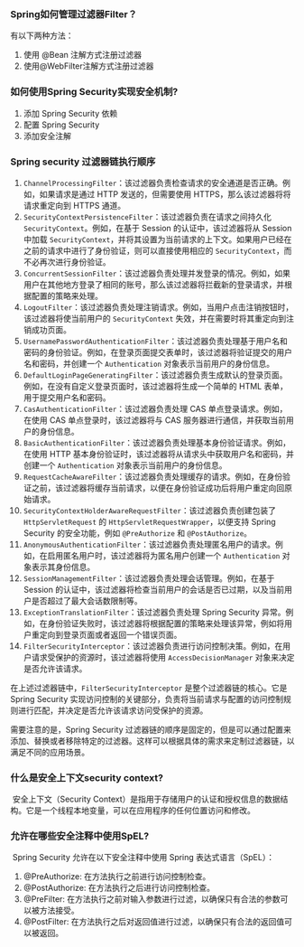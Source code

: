 ### Spring如何管理过滤器Filter？

有以下两种方法：

1. 使用 @Bean 注解方式注册过滤器
2. 使用@WebFilter注解方式注册过滤器

### 如何使用Spring Security实现安全机制?

1. 添加 Spring Security 依赖
2. 配置 Spring Security
3. 添加安全注解

### Spring security 过滤器链执行顺序

1. `ChannelProcessingFilter`：该过滤器负责检查请求的安全通道是否正确。例如，如果请求是通过 HTTP 发送的，但需要使用 HTTPS，那么该过滤器将将请求重定向到 HTTPS 通道。
2. `SecurityContextPersistenceFilter`：该过滤器负责在请求之间持久化 `SecurityContext`。例如，在基于 Session 的认证中，该过滤器将从 Session 中加载 `SecurityContext`，并将其设置为当前请求的上下文。如果用户已经在之前的请求中进行了身份验证，则可以直接使用相应的 `SecurityContext`，而不必再次进行身份验证。
3. `ConcurrentSessionFilter`：该过滤器负责处理并发登录的情况。例如，如果用户在其他地方登录了相同的账号，那么该过滤器将拦截新的登录请求，并根据配置的策略来处理。
4. `LogoutFilter`：该过滤器负责处理注销请求。例如，当用户点击注销按钮时，该过滤器将使当前用户的 `SecurityContext` 失效，并在需要时将其重定向到注销成功页面。
5. `UsernamePasswordAuthenticationFilter`：该过滤器负责处理基于用户名和密码的身份验证。例如，在登录页面提交表单时，该过滤器将验证提交的用户名和密码，并创建一个 `Authentication` 对象表示当前用户的身份信息。
6. `DefaultLoginPageGeneratingFilter`：该过滤器负责生成默认的登录页面。例如，在没有自定义登录页面时，该过滤器将生成一个简单的 HTML 表单，用于提交用户名和密码。
7. `CasAuthenticationFilter`：该过滤器负责处理 CAS 单点登录请求。例如，在使用 CAS 单点登录时，该过滤器将与 CAS 服务器进行通信，并获取当前用户的身份信息。
8. `BasicAuthenticationFilter`：该过滤器负责处理基本身份验证请求。例如，在使用 HTTP 基本身份验证时，该过滤器将从请求头中获取用户名和密码，并创建一个 `Authentication` 对象表示当前用户的身份信息。
9. `RequestCacheAwareFilter`：该过滤器负责处理缓存的请求。例如，在身份验证之前，该过滤器将缓存当前请求，以便在身份验证成功后将用户重定向回原始请求。
10. `SecurityContextHolderAwareRequestFilter`：该过滤器负责创建包装了 `HttpServletRequest` 的 `HttpServletRequestWrapper`，以便支持 Spring Security 的安全功能，例如 `@PreAuthorize` 和 `@PostAuthorize`。
11. `AnonymousAuthenticationFilter`：该过滤器负责处理匿名用户的请求。例如，在启用匿名用户时，该过滤器将为匿名用户创建一个 `Authentication` 对象表示其身份信息。
12. `SessionManagementFilter`：该过滤器负责处理会话管理。例如，在基于 Session 的认证中，该过滤器将检查当前用户的会话是否已过期，以及当前用户是否超过了最大会话数限制等。
13. `ExceptionTranslationFilter`：该过滤器负责处理 Spring Security 异常。例如，在身份验证失败时，该过滤器将根据配置的策略来处理该异常，例如将用户重定向到登录页面或者返回一个错误页面。
14. `FilterSecurityInterceptor`：该过滤器负责进行访问控制决策。例如，在用户请求受保护的资源时，该过滤器将使用 `AccessDecisionManager` 对象来决定是否允许该请求。

在上述过滤器链中，`FilterSecurityInterceptor` 是整个过滤器链的核心。它是 Spring Security 实现访问控制的关键部分，负责将当前请求与配置的访问控制规则进行匹配，并决定是否允许该请求访问受保护的资源。

需要注意的是，Spring Security 过滤器链的顺序是固定的，但是可以通过配置来添加、替换或者移除特定的过滤器。这样可以根据具体的需求来定制过滤器链，以满足不同的应用场景。

### 什么是安全上下文security context?

​    安全上下文（Security Context）是指用于存储用户的认证和授权信息的数据结构。它是一个线程本地变量，可以在应用程序的任何位置访问和修改。

### 允许在哪些安全注释中使用SpEL?

​    Spring Security 允许在以下安全注释中使用 Spring 表达式语言（SpEL）：

1. @PreAuthorize: 在方法执行之前进行访问控制检查。
2. @PostAuthorize: 在方法执行之后进行访问控制检查。
3. @PreFilter: 在方法执行之前对输入参数进行过滤，以确保只有合法的参数可以被方法接受。
4. @PostFilter: 在方法执行之后对返回值进行过滤，以确保只有合法的返回值可以被返回。

​    

​    

​    

​     